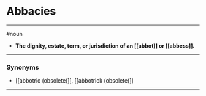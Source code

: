 # Abbacies
---
#noun
- **The dignity, estate, term, or jurisdiction of an [[abbot]] or [[abbess]].**
---
### Synonyms
- [[abbotric (obsolete)]], [[abbotrick (obsolete)]]
---
